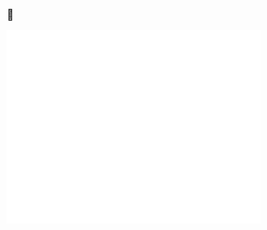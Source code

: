 ## 👋


<picture>
  <img src="/github-metrics.svg" alt="Metrics">
</picture>
<!--
**jthet/jthet** is a ✨ _special_ ✨ repository because its `README.md` (this file) appears on your GitHub profile.

## 📊 GitHub Stats
![jthet's GitHub stats](https://github-readme-stats.vercel.app/api?username=jthet&show_icons=true&theme=radical)

## Top Languages
![Top Langs](https://github-readme-stats.vercel.app/api/top-langs/?username=jthet&layout=compact&theme=radical)
